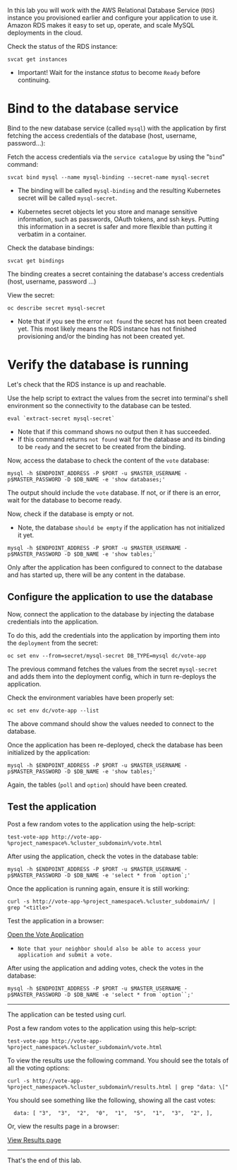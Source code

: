 In this lab you will work with the AWS Relational Database Service (``RDS``) instance you provisioned earlier and configure your application to use it.  Amazon RDS makes it easy to set up, operate, and scale MySQL deployments in the cloud. 

Check the status of the RDS instance:

```execute
svcat get instances
```


 - Important! Wait for the instance _status_ to become ``Ready`` before continuing. 


# Bind to the database service 

Bind to the new database service (called ``mysql``) with the application by first fetching the access credentials of the database (host, username, password...): 

Fetch the access credentials via the `service catalogue` by using the "``bind``" command: 

```execute
svcat bind mysql --name mysql-binding --secret-name mysql-secret
```

 - The binding will be called ``mysql-binding`` and the resulting Kubernetes secret will be called ``mysql-secret``.

 - Kubernetes secret objects let you store and manage sensitive information, such as passwords, OAuth tokens, and ssh keys. Putting this information in a secret is safer and more flexible than putting it verbatim in a container. 

Check the database bindings:

```execute
svcat get bindings
```

The binding creates a secret containing the database's access credentials (host, username, password ...) 

View the secret:

```execute
oc describe secret mysql-secret 
```
 - Note that if you see the error ``not found`` the secret has not been created yet.  This most likely means the RDS instance has not finished provisioning and/or the binding has not been created yet. 


# Verify the database is running 

Let's check that the RDS instance is up and reachable. 

Use the help script to extract the values from the secret into terminal's shell environment so the connectivity to the database can be tested. 

```execute
eval `extract-secret mysql-secret`
```
 - Note that if this command shows no output then it has succeeded. 
 - If this command returns ``not found`` wait for the database and its binding to be ``ready`` and the secret to be created from the binding. 

Now, access the database to check the content of the ``vote`` database:

```execute
mysql -h $ENDPOINT_ADDRESS -P $PORT -u $MASTER_USERNAME -p$MASTER_PASSWORD -D $DB_NAME -e 'show databases;'
```
 The output should include the ``vote`` database.  If not, or if there is an error, wait for the database to become ready. 
 
 Now, check if the database is empty or not.  
 
  - Note, the database `should be empty` if the application has not initialized it yet.

```execute
mysql -h $ENDPOINT_ADDRESS -P $PORT -u $MASTER_USERNAME -p$MASTER_PASSWORD -D $DB_NAME -e 'show tables;'
```

Only after the application has been configured to connect to the database and has started up, there will be any content in the database. 

<!--
# Point the application to the database 

If not already done in the previous lab, the application needs to be configured to use a ``mysql`` database instead of the `built-in` database.  Add this setting to the application.

To do this, add the environment variable ``DB_TYPE`` into the application using the following command:

```execute
oc rollout pause dc vote-app 
oc set env dc vote-app \
   DB_TYPE=mysql
oc rollout resume dc vote-app
```

Note, that the above ``oc set env`` command would normally cause a re-deployment of the application.  In this case ``oc rollout pause dc vote-app`` is used to stop this from happening, since we are not ready to restart it just yet. 

-->

## Configure the application to use the database

Now, connect the application to the database by injecting the database credentials into the application.

To do this, add the credentials into the application by importing them into the ``deployment`` from the secret:

```execute
oc set env --from=secret/mysql-secret DB_TYPE=mysql dc/vote-app 
```
<!--
oc set env --from=secret/mysql-secret dc/vote-app 
-->

The previous command fetches the values from the secret ``mysql-secret`` and adds them into the deployment config, which in turn re-deploys the application. 

Check the environment variables have been properly set:

```execute
oc set env dc/vote-app --list
```

The above command should show the values needed to connect to the database. 

Once the application has been re-deployed, check the database has been initialized by the application:

```execute
mysql -h $ENDPOINT_ADDRESS -P $PORT -u $MASTER_USERNAME -p$MASTER_PASSWORD -D $DB_NAME -e 'show tables;'
```

Again, the tables (``poll`` and ``option``) should have been created.

## Test the application 

Post a few random votes to the application using the help-script:

```execute 
test-vote-app http://vote-app-%project_namespace%.%cluster_subdomain%/vote.html
```

After using the application, check the votes in the database table: 

```execute
mysql -h $ENDPOINT_ADDRESS -P $PORT -u $MASTER_USERNAME -p$MASTER_PASSWORD -D $DB_NAME -e 'select * from `option`;'
```

Once the application is running again, ensure it is still working:

```execute 
curl -s http://vote-app-%project_namespace%.%cluster_subdomain%/ | grep "<title>"
```

Test the application in a browser:

[Open the Vote Application](http://vote-app-%project_namespace%.%cluster_subdomain%/)

 - ``Note that your neighbor should also be able to access your application and submit a vote.`` 

After using the application and adding votes, check the votes in the database: 

```execute
mysql -h $ENDPOINT_ADDRESS -P $PORT -u $MASTER_USERNAME -p$MASTER_PASSWORD -D $DB_NAME -e 'select * from `option``;'
```

---
The application can be tested using curl.

Post a few random votes to the application using this help-script:

```execute 
test-vote-app http://vote-app-%project_namespace%.%cluster_subdomain%/vote.html
```

<!--
```execute 
for i in {1..20}
do
   echo Casting vote nr. $i
   curl -s -X POST http://vote-app-%project_namespace%.%cluster_subdomain%/vote.html -d "vote=`expr $(($RANDOM % 9)) + 1`" >/dev/null
done
```
-->

To view the results use the following command. You should see the totals of all the voting options:

```execute 
curl -s http://vote-app-%project_namespace%.%cluster_subdomain%/results.html | grep "data: \["
```

You should see something like the following, showing all the cast votes: 

```
  data: [ "3",  "3",  "2",  "0",  "1",  "5",  "1",  "3",  "2", ],

```

Or, view the results page in a browser:

[View Results page](http://vote-app-%project_namespace%.%cluster_subdomain%/results.html)


---
That's the end of this lab.





